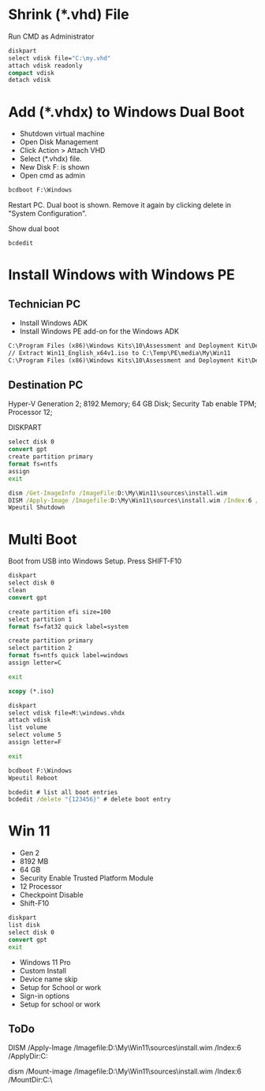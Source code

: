 # Shrink (*.vhd) File

Run CMD as Administrator

```cmd
diskpart
select vdisk file="C:\my.vhd"
attach vdisk readonly
compact vdisk
detach vdisk
```

# Add (*.vhdx) to Windows Dual Boot
* Shutdown virtual machine 
* Open Disk Management
* Click Action > Attach VHD
* Select (*.vhdx) file.
* New Disk F: is shown
* Open cmd as admin

```cmd
bcdboot F:\Windows
```

Restart PC. Dual boot is shown. Remove it again by clicking delete in "System Configuration".

Show dual boot
```cmd
bcdedit
```

# Install Windows with Windows PE
## Technician PC
- Install Windows ADK
- Install Windows PE add-on for the Windows ADK
```cmd
C:\Program Files (x86)\Windows Kits\10\Assessment and Deployment Kit\Deployment Tools>copype amd64 C:\Temp\PE
// Extract Win11_English_x64v1.iso to C:\Temp\PE\media\My\Win11
C:\Program Files (x86)\Windows Kits\10\Assessment and Deployment Kit\Deployment Tools>MakeWinPEMedia /ISO C:\Temp\PE C:\Temp\PE.iso
```

## Destination PC
Hyper-V Generation 2; 8192 Memory; 64 GB Disk; Security Tab enable TPM; Processor 12;

DISKPART
```cmd
select disk 0
convert gpt
create partition primary
format fs=ntfs
assign
exit
``` 

```cmd
dism /Get-ImageInfo /ImageFile:D:\My\Win11\sources\install.wim
DISM /Apply-Image /Imagefile:D:\My\Win11\sources\install.wim /Index:6 /ApplyDir:C:
Wpeutil Shutdown
```

# Multi Boot
Boot from USB into Windows Setup. Press SHIFT-F10

```cmd
diskpart
select disk 0
clean
convert gpt

create partition efi size=100
select partition 1
format fs=fat32 quick label=system

create partition primary
select partition 2
format fs=ntfs quick label=windows
assign letter=C

exit

xcopy (*.iso)

diskpart
select vdisk file=M:\windows.vhdx
attach vdisk
list volume
select volume 5
assign letter=F

exit

bcdboot F:\Windows
Wpeutil Reboot

bcdedit # list all boot entries
bcdedit /delete "{123456}" # delete boot entry
```
 
# Win 11
* Gen 2
* 8192 MB
* 64 GB
* Security Enable Trusted Platform Module
* 12 Processor
* Checkpoint Disable
* Shift-F10
```cmd
diskpart
list disk
select disk 0
convert gpt
exit
```
* Windows 11 Pro
* Custom Install
* Device name skip
* Setup for School or work
* Sign-in options
* Setup for school or work

## ToDo

DISM /Apply-Image /Imagefile:D:\My\Win11\sources\install.wim /Index:6 /ApplyDir:C:

dism /Mount-image /Imagefile:D:\My\Win11\sources\install.wim /Index:6 /MountDir:C:\


